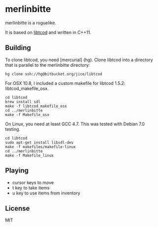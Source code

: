 merlinbitte
===========

merlinbitte is a roguelike.

It is based on [libtcod] and written in C++11.

Building
--------

To clone libtcod, you need [mercurial] (hg). Clone libtcod into a directory that is parallel to the
merlinbitte directory:

    hg clone ssh://hg@bitbucket.org/jice/libtcod

For OSX 10.8, I included a custom makefile for libtcod 1.5.2: libtcod_makefile_osx. 
    
    cd libtcod
    brew install sdl
    make -f libtcod_makefile_osx
    cd ../merlinbitte
    make -f Makefile_osx

On Linux, you need at least GCC 4.7. This was tested with Debian 7.0 testing.

    cd libtcod
    sudo apt-get install libsdl-dev
    make -f makefiles/makefile-linux
    cd ../merlinbitte
    make -f Makefile_linux

Playing
-------

- cursor keys to move
- t key to take items
- u key to use items from inventory

License
-------

MIT

  [libtcod]: http://doryen.eptalys.net/libtcod/
